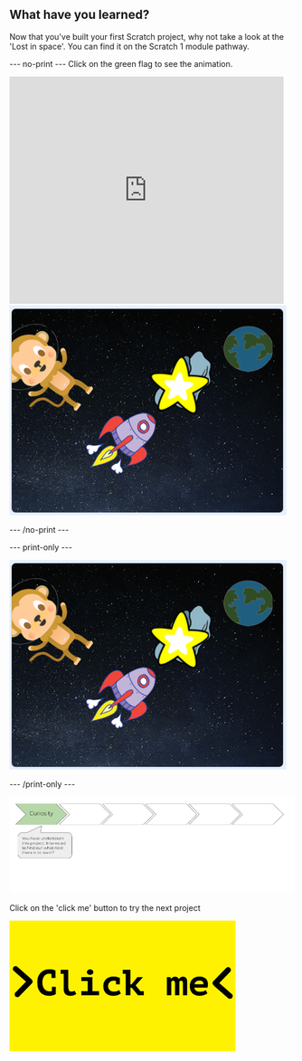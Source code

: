 ## What have you learned?

Now that you've built your first Scratch project, why not take a look at the 'Lost in space'. You can find it on the Scratch 1 module pathway.

--- no-print ---
Click on the green flag to see the animation.

<div class="scratch-preview">
  <iframe allowtransparency="true" width="485" height="402" src="https://scratch.mit.edu/projects/embed/276873231/?autostart=false" frameborder="0" scrolling="no"></iframe>
  <img src="images/space-final.png">
</div>

--- /no-print ---

--- print-only ---

![Complete project](images/space-final.png)

--- /print-only ---

![Progress bar](images/s1-1.png)

Click on the 'click me' button to try the next project

<a href="https://codeclub.org/en/scratch1">
<img src="images/Clickme.png">

